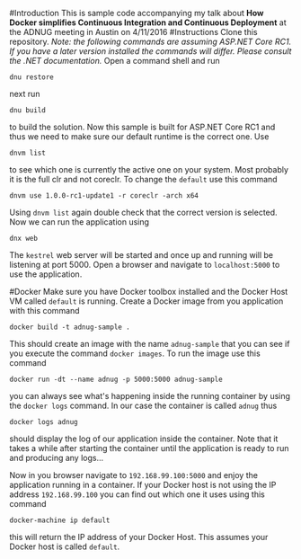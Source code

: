 #Introduction
This is sample code accompanying my talk about **How Docker simplifies Continuous Integration and Continuous Deployment** at the ADNUG meeting in Austin on 4/11/2016
#Instructions
Clone this repository. 
*Note: the following commands are assuming ASP.NET Core RC1. If you have a later version installed the commands will differ. Please consult the .NET documentation.*
Open a command shell and run

`dnu restore`

next run

`dnu build`

to build the solution. 
Now this sample is built for ASP.NET Core RC1 and thus we need to make sure our default runtime is the correct one. Use 

`dnvm list`

to see which one is currently the active one on your system. Most probably it is the full clr and not coreclr. To change the `default` use this command

`dnvm use 1.0.0-rc1-update1 -r coreclr -arch x64`

Using `dnvm list` again double check that the correct version is selected.
Now we can run the application using

`dnx web`

The `kestrel` web server will be started and once up and running will be listening at port 5000. Open a browser and navigate to `localhost:5000` to use the application.

#Docker
Make sure you have Docker toolbox installed and the Docker Host VM called `default` is running.
Create a Docker image from you application with this command

`docker build -t adnug-sample .`

This should create an image with the name `adnug-sample` that you can see if you execute the command `docker images`.
To run the image use this command

`docker run -dt --name adnug -p 5000:5000 adnug-sample`

you can always see what's happening inside the running container by using the `docker logs` command. In our case the container is called `adnug` thus

`docker logs adnug`

should display the log of our application inside the container. Note that it takes a while after starting the container until the application is ready to run and producing any logs...

Now in you browser navigate to `192.168.99.100:5000` and enjoy the application running in a container.
If your Docker host is not using the IP address `192.168.99.100` you can find out which one it uses using this command

`docker-machine ip default`

this will return the IP address of your Docker Host. This assumes your Docker host is called `default`.


